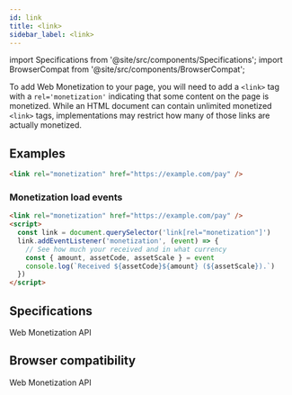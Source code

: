 ```yaml
---
id: link
title: <link>
sidebar_label: <link>
---
```


import Specifications from '@site/src/components/Specifications';
import BrowserCompat from '@site/src/components/BrowserCompat';

To add Web Monetization to your page, you will need to add a `<link>` tag with a `rel='monetization'` indicating that some content on the page is monetized. While an HTML document can contain unlimited monetized `<link>` tags, implementations may restrict how many of those links are actually monetized.

## Examples

```html
<link rel="monetization" href="https://example.com/pay" />
```

### Monetization load events

```html
<link rel="monetization" href="https://example.com/pay" />
<script>
  const link = document.querySelector('link[rel="monetization"]')
  link.addEventListener('monetization', (event) => {
    // See how much your received and in what currency
    const { amount, assetCode, assetScale } = event
    console.log(`Received ${assetCode}${amount} (${assetScale}).`)
  })
</script>
```

## Specifications

<Specifications link="link-type-monetization">Web Monetization API</Specifications>

## Browser compatibility

<BrowserCompat dataFileName="link">Web Monetization API</BrowserCompat>
